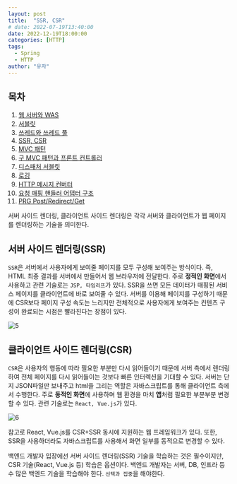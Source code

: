 ```yaml
---
layout: post
title:  "SSR, CSR"
# date: 2022-07-19T13:40:00
date: 2022-12-19T18:00:00
categories: [HTTP]
tags:
  - Spring
  - HTTP
author: "유자"
---
```


## 목차

1. [웹 서버와 WAS](https://yessm621.github.io/http/2022/12/19/Web-WebServer-WAS/)
2. [서블릿](https://yessm621.github.io/spring/2022/12/20/Spring-Servlet/)
3. [쓰레드와 쓰레드 풀](https://yessm621.github.io/spring/2022/12/21/Spring-Thread/)
4. [SSR, CSR](https://yessm621.github.io/http/2022/12/19/Web-SSR-CSR/)
5. [MVC 패턴](https://yessm621.github.io/spring/2023/01/17/Spring-MVCPattern/)
6. [구 MVC 패턴과 프론트 컨트롤러](https://yessm621.github.io/spring/2023/01/17/Spring-MVCPattern-FrontController/)
7. [디스패처 서블릿](https://yessm621.github.io/spring/2023/01/17/Spring-DispatcherServlet/)
8. [로깅](https://yessm621.github.io/web/2022/07/21/Spring-Logging/)
9. [HTTP 메시지 컨버터](https://yessm621.github.io/spring/2022/07/21/Spring-HTTPMessageConverter/)
10. [요청 매핑 핸들러 어댑터 구조](https://yessm621.github.io/spring/2022/07/20/Spring-RequestMappingHandlerAdapter/)
11. [PRG Post/Redirect/Get](https://yessm621.github.io/spring/2023/01/19/Spring-PRG/)

서버 사이드 렌더링, 클라이언트 사이드 렌더링은 각각 서버와 클라이언트가 웹 페이지를 렌더링하는 기술을 의미한다.

## 서버 사이드 렌더링(SSR)

`SSR`은 서버에서 사용자에게 보여줄 페이지를 모두 구성해 보여주는 방식이다. 즉, HTML 최종 결과를 서버에서 만들어서 웹 브라우저에 전달한다. 주로 **정적인 화면**에서 사용하고 관련 기술로는 `JSP, 타임리프`가 있다. SSR을 쓰면 모든 데이터가 매핑된 서비스 페이지를 클라이언트에 바로 보여줄 수 있다. 서버를 이용해 페이지를 구성하기 때문에 CSR보다 페이지 구성 속도는 느리지만 전체적으로 사용자에게 보여주는 컨텐츠 구성이 완료되는 시점은 빨라진다는 장점이 있다.

![5](https://user-images.githubusercontent.com/79130276/172045046-4621e416-491a-44c1-9864-257701692c4a.png)

## 클라이언트 사이드 렌더링(CSR)

`CSR`은 사용자의 행동에 따라 필요한 부분만 다시 읽어들이기 때문에 서버 측에서 렌더링하여 전체 페이지를 다시 읽어들이는 것보다 빠른 인터렉션을 기대할 수 있다. 서버는 단지 JSON파일만 보내주고 html을 그리는 역할은 자바스크립트를 통해 클라이언트 측에서 수행한다. 주로 **동적인 화면**에 사용하며 웹 환경을 마치 **앱**처럼 필요한 부분부분 변경할 수 있다. 관련 기술로는 `React, Vue.js`가 있다.

![6](https://user-images.githubusercontent.com/79130276/172045047-ddb4b4a8-581e-42be-8378-dfaf4671d3f5.png)

참고로 React, Vue.js를 CSR+SSR 동시에 지원하는 웹 프레임워크가 있다. 또한, SSR을 사용하더라도 자바스크립트를 사용해서 화면 일부를 동적으로 변경할 수 있다.

백엔드 개발자 입장에선 서버 사이드 렌더링(SSR) 기술을 학습하는 것은 필수이지만, CSR 기술(React, Vue.js 등) 학습은 옵션이다. 백엔드 개발자는 서버, DB, 인프라 등 수 많은 백엔드 기술을 학습해야 한다. `선택과 집중`을 해야한다.
